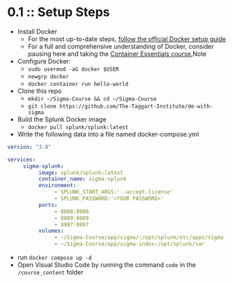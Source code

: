 # 0.1 :: Setup Steps
- Install Docker
	- For the most up-to-date steps, [follow the official Docker setup guide](https://docs.docker.com/engine/install/ubuntu/)
	- For a full and comprehensive understanding of Docker, consider pausing here and taking the [Container Essentials course.](https://taggartinstitute.org/p/container-essentials)Note
- Configure Docker:
	- `sudo usermod -aG docker $USER`
	- `newgrp docker`
	- `docker container run hello-world`
- Clone this repo
	- `mkdir ~/Sigma-Course && cd ~/Sigma-Course`
	- `git clone https://github.com/The-Taggart-Institute/de-with-sigma`
- Build the Splunk Docker image
	- `docker pull splunk/splunk:latest`
- Write the following data into a file named docker-compose.yml
```yaml
version: "3.8"

services:
     sigma-splunk:
          image: splunk/splunk:latest
          container_name: sigma-splunk
          environment:
               - SPLUNK_START_ARGS:'--accept-license'
               - SPLUNK_PASSWORD:'<YOUR PASSWORD>'
          ports:
               - 8000:8000
               - 8089:8089
               - 9997:9997
          volumes:
               - ~/Sigma-Course/app/sigma/:/opt/splunk/etc/apps/sigma
               - ~/Sigma-Course/app/sigma-index:/opt/splunk/var
```

- run `docker compose up -d`
- Open Visual Studio Code by running the command `code` in the `/course_content` folder
